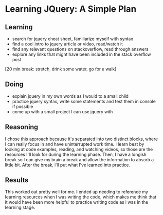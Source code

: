 # Learning JQuery: A Simple Plan

## Learning
* search for jquery cheat sheet, familiarize myself with syntax
* find a cool intro to jquery article or video, read/watch it
* find any relevant questions on stackoverflow, read through answers
* explore any links that might have been included in the stack overflow post

[20 min break: stretch, drink some water, go for a walk]

## Doing
* explain jquery in my own words as I would to a small child
* practice jquery syntax, write some statements and test them in console if possible
* come up with a small project I can use jquery with

## Reasoning

I chose this approach because it's separated into two distinct blocks, where I can really focus in and have uninterrupted work time. I learn best by looking at code examples, reading, and watching videos, so those are the resources I'll look for during the learning phase. Then, I have a longish break so I can give my brain a break and allow the information to absorb a little bit. After the break, I'll put what I've learned into practice.

## Results

This worked out pretty well for me. I ended up needing to reference my learning resources when I was writing the code, which makes me think that it would have been more helpful to practice writing code as I was in the learning stage. 